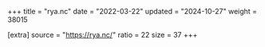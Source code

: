 +++
title = "rya.nc"
date = "2022-03-22"
updated = "2024-10-27"
weight = 38015

[extra]
source = "https://rya.nc/"
ratio = 22
size = 37
+++
